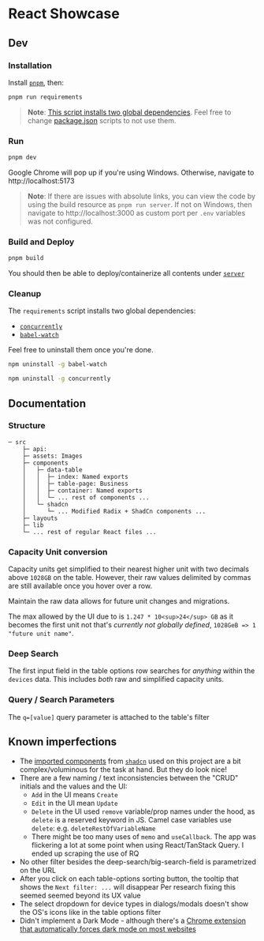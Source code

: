 # React Showcase

## Dev

### Installation

Install [`pnpm`](https://pnpm.io/installation#using-a-standalone-script), then:

```bash
pnpm run requirements
```

> **Note**: [This script installs two global dependencies](./package.json#L7). Feel free to change [package.json](./package.json) scripts to not use them.

### Run

```bash
pnpm dev
```

Google Chrome will pop up if you're using Windows. Otherwise, navigate to http://localhost:5173

> **Note**: If there are issues with absolute links, you can view the code by using the build resource as `pnpm run server`. If not on Windows, then navigate to http://localhost:3000 as custom port per `.env` variables was not configured.

### Build and Deploy

```bash
pnpm build
```

You should then be able to deploy/containerize all contents under [`server`](server)

### Cleanup

The `requirements` script installs two global dependencies:

- [`concurrently`](https://www.npmjs.com/package/concurrently)
- [`babel-watch`](https://www.npmjs.com/package/babel-watch)

Feel free to uninstall them once you're done.

```bash
npm uninstall -g babel-watch
```

```bash
npm uninstall -g concurrently
```

## Documentation

### Structure

```raw
─ src
    ├─ api:
    ├─ assets: Images
    ├─ components
    │   ├─ data-table
    │   │  ├─ index: Named exports
    │   │  ├─ table-page: Business
    │   │  ├─ container: Named exports
    │   │  └─ ... rest of components ...
    │   └─ shadcn
    │      └─ ... Modified Radix + ShadCn components ...
    ├─ layouts
    ├─ lib
    └─ ... rest of regular React files ...
```

### Capacity Unit conversion

Capacity units get simplified to their nearest higher unit with two decimals above `1028GB` on the table. However, their raw values delimited by commas are still available once you hover over a row.

Maintain the raw data allows for future unit changes and migrations.

The max allowed by the UI due to  is `1.247 * 10<sup>24</sup> GB` as it becomes the first unit not that's *currently not globally defined*, `1028GeB => 1 "future unit name"`.

### Deep Search

The first input field in the table options row searches for *anything* within the `devices` data. This includes *both* raw and simplified capacity units.

### Query / Search Parameters

The `q=[value]` query parameter is attached to the table's filter

## Known imperfections

- The [imported components](/src/components/shadcn/) from [`shadcn`](https://ui.shadcn.com/) used on this project are a bit complex/voluminous for the task at hand. But they do look nice!
- There are a few naming / text inconsistencies between the "CRUD" initials and the values and the UI:
  - `Add` in the UI means `Create`
  - `Edit` in the UI mean `Update`
  - `Delete` in the UI used `remove` variable/prop names under the hood, as `delete` is a reserved keyword in JS. Camel case variables use `delete`: e.g. `deleteRestOfVariableName`
  - There might be too many uses of `memo` and `useCallback`. The app was flickering a lot at some point when using React/TanStack Query. I ended up scraping the use of RQ
- No other filter besides the deep-search/big-search-field is parametrized on the URL
- After you click on each table-options sorting button, the tooltip that shows the `Next filter: ...` will disappear Per research fixing this seemed seemed beyond its UX value
- The select dropdown for device types in dialogs/modals doesn't show the OS's icons like in the table options filter
- Didn't implement a Dark Mode - although there's a [Chrome extension that automatically forces dark mode on most websites](https://chromewebstore.google.com/detail/dark-reader/eimadpbcbfnmbkopoojfekhnkhdbieeh?hl=en-US3)
